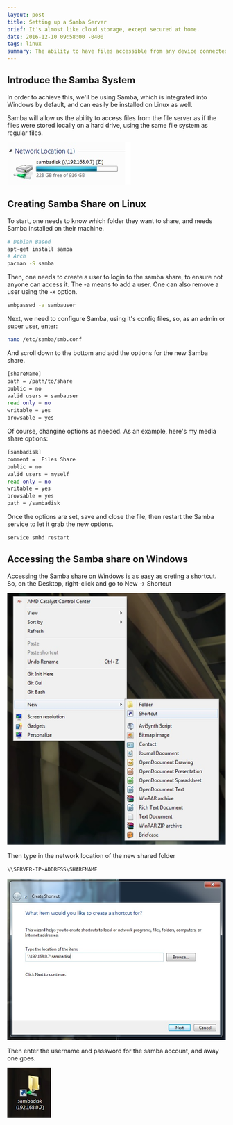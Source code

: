 ```yaml
---
layout: post
title: Setting up a Samba Server
brief: It's almost like cloud storage, except secured at home.
date: 2016-12-10 09:58:00 -0400
tags: linux
summary: The ability to have files accessible from any device connected to the network is a great way to store and consume one's data. For example, on my home network, I have a central basic Linux file server, which stores all my music, videos, pictures, etc, such that I can play my 250GB music collection on any of my other connected devices, such as my dekstop, tablet, and phone, without requiring massive storage for the files on each device, or have to worry about updating the collection on each device.
---
```


## Introduce the Samba System

In order to achieve this, we'll be using Samba, which is integrated into Windows by default, and can easily be installed on Linux as well.

Samba will allow us the ability to access files from the file server as if the files were stored locally on a hard drive, using the same file system as regular files.

![alt text](/assets/posts/samba-setup/sambadisk.jpg "Samba share")

## Creating Samba Share on Linux

To start, one needs to know which folder they want to share, and needs Samba installed on their machine.

```bash
# Debian Based
apt-get install samba
# Arch
pacman -S samba
```

Then, one needs to create a user to login to the samba share, to ensure not anyone can access it. The -a means to add a user. One can also remove a user using the -x option.

```bash
smbpasswd -a sambauser
```

Next, we need to configure Samba, using it's config files, so, as an admin or super user, enter:

```bash
nano /etc/samba/smb.conf
```

And scroll down to the bottom and add the options for the new Samba share.

```bash
[shareName]
path = /path/to/share
public = no
valid users = sambauser
read only = no
writable = yes
browsable = yes
```

Of course, changine options as needed. As an example, here's my media share options:

```bash
[sambadisk]
comment =  Files Share
public = no
valid users = myself
read only = no
writable = yes
browsable = yes
path = /sambadisk
```

Once the options are set, save and close the file, then restart the Samba service to let it grab the new options.

```bash
service smbd restart
```

## Accessing the Samba share on Windows

Accessing the Samba share on Windows is as easy as creting a shortcut. So, on the Desktop, right-click and go to New -> Shortcut

![alt text](/assets/posts/samba-setup/new-shortcut.jpg "Typical windows right click menu")

Then type in the network location of the new shared folder

```bash
\\SERVER-IP-ADDRESS\SHARENAME
```

![alt text](/assets/posts/samba-setup/shortcut-addr.jpg "Entering the address of the samba share")

Then enter the username and password for the samba account, and away one goes.

![alt text](/assets/posts/samba-setup/shortcut-complete.jpg "Completed shortcut")